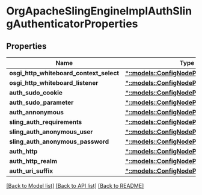 # OrgApacheSlingEngineImplAuthSlingAuthenticatorProperties

## Properties
Name | Type | Description | Notes
------------ | ------------- | ------------- | -------------
**osgi_http_whiteboard_context_select** | [***::models::ConfigNodePropertyString**](configNodePropertyString.md) |  | [optional] 
**osgi_http_whiteboard_listener** | [***::models::ConfigNodePropertyString**](configNodePropertyString.md) |  | [optional] 
**auth_sudo_cookie** | [***::models::ConfigNodePropertyString**](configNodePropertyString.md) |  | [optional] 
**auth_sudo_parameter** | [***::models::ConfigNodePropertyString**](configNodePropertyString.md) |  | [optional] 
**auth_annonymous** | [***::models::ConfigNodePropertyBoolean**](configNodePropertyBoolean.md) |  | [optional] 
**sling_auth_requirements** | [***::models::ConfigNodePropertyArray**](configNodePropertyArray.md) |  | [optional] 
**sling_auth_anonymous_user** | [***::models::ConfigNodePropertyString**](configNodePropertyString.md) |  | [optional] 
**sling_auth_anonymous_password** | [***::models::ConfigNodePropertyString**](configNodePropertyString.md) |  | [optional] 
**auth_http** | [***::models::ConfigNodePropertyDropDown**](configNodePropertyDropDown.md) |  | [optional] 
**auth_http_realm** | [***::models::ConfigNodePropertyString**](configNodePropertyString.md) |  | [optional] 
**auth_uri_suffix** | [***::models::ConfigNodePropertyArray**](configNodePropertyArray.md) |  | [optional] 

[[Back to Model list]](../README.md#documentation-for-models) [[Back to API list]](../README.md#documentation-for-api-endpoints) [[Back to README]](../README.md)


